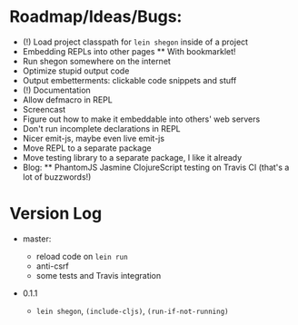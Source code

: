 # Roadmap/Ideas/Bugs:

* (!) Load project classpath for `lein shegon` inside of a project
* Embedding REPLs into other pages
** With bookmarklet!
* Run shegon somewhere on the internet
* Optimize stupid output code
* Output embetterments: clickable code snippets and stuff
* (!) Documentation
* Allow defmacro in REPL
* Screencast
* Figure out how to make it embeddable into others' web servers
* Don't run incomplete declarations in REPL
* Nicer emit-js, maybe even live emit-js
* Move REPL to a separate package
* Move testing library to a separate package, I like it already
* Blog:
** PhantomJS Jasmine ClojureScript testing on Travis CI (that's a lot of buzzwords!)

# Version Log

* master:
    * reload code on `lein run`
    * anti-csrf
    * some tests and Travis integration

* 0.1.1
    * `lein shegon`, `(include-cljs)`, `(run-if-not-running)`
